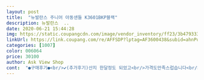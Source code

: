 ```yaml
---
layout: post 
title:  "뉴발란스 주니어 아동샌들 K3601BKP블랙" 
description: 뉴발란스  ..
date: 2020-06-21 15:44:28 
img: https://static.coupangcdn.com/image/vendor_inventory/ff23/3b47933302f24a1c04483b842118cd00b60646c6c3dc26aa85cc836ad6c1.jpg 
linkUrl: https://link.coupang.com/re/AFFSDP?lptag=AF3600438&subid=ahnPublicAsk&pageKey=94623353&itemId=292697093&vendorItemId=70035063701&traceid=V0-113-57403d93a31ca257 
categories: [1007] 
color: 006064 
price: 30100 
author: Ask View Shop 
cont:  "●구매후기●<br/>✔️(추가후기)산지 한달정도 되었고<br/>가격도만족스럽습니다<br/>깔끔하고 맘에들어욧<br/>뉴발란스 샌들이 짱짱해서 즐겨 신깁니다<br/>도착예정일보다 3일빨리왔어요<br/>매일신었던게 아니라 유치원 등하원때 몇번신었는데<br/>샌들뒷부분이 신다가 훅 빠졌어요 ㅠㅠ 그래서 두쪽다 자르고 슬리퍼처럼 신기네요 조금 신발이 약한듯해요<br/>올해는 블랙으로 주문했습니다<br/>작년엔 핑크를 신겼는대 크기가 작아져서<br/>저는 너무 맘에듭니다 아이도 가볍고  넘편하다며 이신발만 신네요<br/>좀크긴한대 만족합니다<br/>" 
---
```

